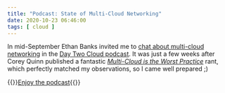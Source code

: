 ```yaml
---
title: "Podcast: State of Multi-Cloud Networking"
date: 2020-10-23 06:46:00
tags: [ cloud ]
---
```

In mid-September Ethan Banks invited me to [chat about multi-cloud networking](https://packetpushers.net/podcast/day-two-cloud-070-the-state-of-multi-cloud-networking/) in the [Day Two Cloud podcast](https://packetpushers.net/series/day2cloud/). It was just a few weeks after Corey Quinn published a fantastic _[Multi-Cloud is the Worst Practice](https://www.lastweekinaws.com/blog/multi-cloud-is-the-worst-practice/)_ rant, which perfectly matched my observations, so I came well prepared ;)

{{<jump>}}[Enjoy the podcast](https://packetpushers.net/podcast/day-two-cloud-070-the-state-of-multi-cloud-networking/){{</jump>}}